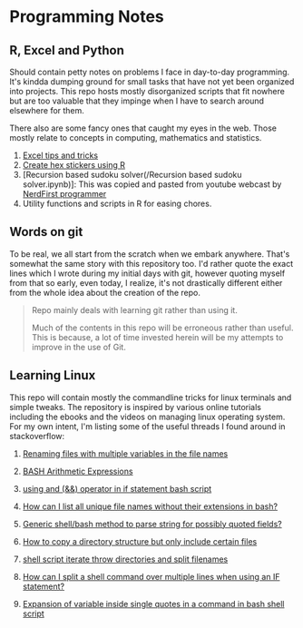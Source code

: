 # Programming Notes

## R, Excel and Python

Should contain petty notes on problems I face in day-to-day programming. It's kindda dumping ground for small tasks that have not yet been organized into projects. This repo hosts mostly disorganized scripts that fit nowhere but are too valuable that they impinge when I have to search around elsewhere for them.

There also are some fancy ones that caught my eyes in the web. Those mostly relate to concepts in computing, mathematics and statistics.

1. [Excel tips and tricks](/excel_tips_tricks/)
2. [Create hex stickers using R](/r_hex_sticker.R)
3. [Recursion based sudoku solver(/Recursion based sudoku solver.ipynb)]: This was copied and pasted from youtube webcast by [NerdFirst programmer](https://www.youtube.com/watch?v=y1ahOBeyM40)
4. Utility functions and scripts in R for easing chores.

## Words on git

To be real, we all start from the scratch when we embark anywhere. That's somewhat the same story with this repository too. I'd rather quote the exact lines which I wrote during my initial days with git, however quoting myself from that so early, even today, I realize, it's not drastically different either from the whole idea about the creation of the repo.

> Repo mainly deals with learning git rather than using it.
>
> Much of the contents in this repo will be erroneous rather than useful. This is because, a lot of time invested herein will be my attempts to improve in the use of Git.

## Learning Linux

This repo will contain mostly the commandline tricks for linux terminals and simple tweaks.
The repository is inspired by various online tutorials including the ebooks and the videos on managing linux operating system. For my own intent, I'm listing some of the useful threads I found around in stackoverflow:

1. [Renaming files with multiple variables in the file names](http://stackoverflow.com/questions/30936596/renaming-files-with-multiple-variables-in-the-file-names/30936697#30936697)

2. [BASH Arithmetic Expressions](http://stackoverflow.com/questions/2517727/bash-arithmetic-expressions/2518274#2518274)

3. [using and (&&) operator in if statement bash script](http://stackoverflow.com/questions/16396146/using-and-operator-in-if-statement-bash-script/16396181#16396181)

4. [How can I list all unique file names without their extensions in bash?](http://stackoverflow.com/questions/3894421/how-can-i-list-all-unique-file-names-without-their-extensions-in-bash/3894463#3894463)

5. [Generic shell/bash method to parse string for possibly quoted fields?](http://stackoverflow.com/questions/10134129/generic-shell-bash-method-to-parse-string-for-possibly-quoted-fields)

6. [How to copy a directory structure but only include certain files](http://stackoverflow.com/questions/7550773/how-to-copy-a-directory-structure-but-only-include-certain-files/33490568#33490568)

7. [shell script iterate throw directories and split filenames](http://stackoverflow.com/questions/24655102/shell-script-iterate-throw-directories-and-split-filenames/24656133#24656133)

8. [How can I split a shell command over multiple lines when using an IF statement?](http://stackoverflow.com/questions/18599711/how-can-i-split-a-shell-command-over-multiple-lines-when-using-an-if-statement/18599906#18599906)

9. [Expansion of variable inside single quotes in a command in bash shell script](http://stackoverflow.com/questions/13799789/expansion-of-variable-inside-single-quotes-in-a-command-in-bash-shell-script/13819996#13819996)


